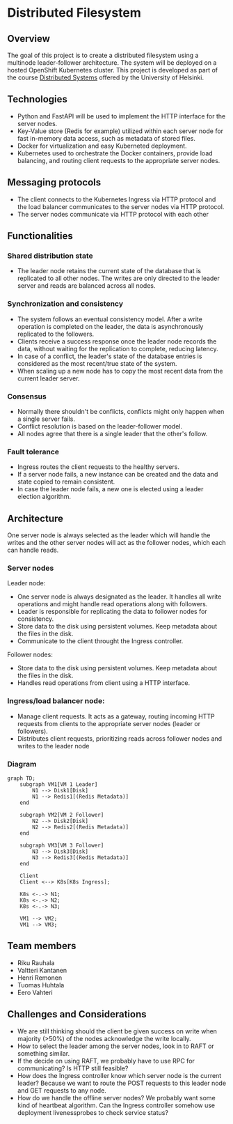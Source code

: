 # Distributed Filesystem

## Overview

The goal of this project is to create a distributed filesystem using a multinode leader-follower architecture. The system will be deployed on a hosted OpenShift Kubernetes cluster. This project is developed as part of the course [Distributed Systems](https://studies.helsinki.fi/kurssit/opintojakso/otm-1b26b72f-19c4-424f-8524-e917b67a659d) offered by the University of Helsinki.

## Technologies

- Python and FastAPI will be used to implement the HTTP interface for the server nodes.
- Key-Value store (Redis for example) utilized within each server node for fast in-memory data access, such as metadata of stored files.
- Docker for virtualization and easy Kuberneted deployment.
- Kubernetes used to orchestrate the Docker containers, provide load balancing, and routing client requests to the appropriate server nodes.

## Messaging protocols

- The client connects to the Kubernetes Ingress via HTTP protocol and the load balancer communicates to the server nodes via HTTP protocol.
- The server nodes communicate via HTTP protocol with each other

## Functionalities

### Shared distribution state

- The leader node retains the current state of the database that is replicated to all other nodes. The writes are only directed to the leader server and reads are balanced across all nodes.

### Synchronization and consistency

- The system follows an eventual consistency model. After a write operation is completed on the leader, the data is asynchronously replicated to the followers.
- Clients receive a success response once the leader node records the data, without waiting for the replication to complete, reducing latency.
- In case of a conflict, the leader's state of the database entries is considered as the most recent/true state of the system.
- When scaling up a new node has to copy the most recent data from the current leader server.

### Consensus

- Normally there shouldn't be conflicts, conflicts might only happen when a single server fails.
- Conflict resolution is based on the leader-follower model.
- All nodes agree that there is a single leader that the other's follow.

### Fault tolerance

- Ingress routes the client requests to the healthy servers.
- If a server node fails, a new instance can be created and the data and state copied to remain consistent.
- In case the leader node fails, a new one is elected using a leader election algorithm.

## Architecture

One server node is always selected as the leader which will handle the writes and the other server nodes will act as the follower nodes, which each can handle reads.

### Server nodes

Leader node:

- One server node is always designated as the leader. It handles all write operations and might handle read operations along with followers.
- Leader is responsible for replicating the data to follower nodes for consistency.
- Store data to the disk using persistent volumes. Keep metadata about the files in the disk.
- Communicate to the client throught the Ingress controller.

Follower nodes:

- Store data to the disk using persistent volumes. Keep metadata about the files in the disk.
- Handles read operations from client using a HTTP interface.

### Ingress/load balancer node:

- Manage client requests. It acts as a gateway, routing incoming HTTP requests from clients to the appropriate server nodes (leader or followers).
- Distributes client requests, prioritizing reads across follower nodes and writes to the leader node

### Diagram

```mermaid
graph TD;
    subgraph VM1[VM 1 Leader]
        N1 --> Disk1[Disk]
        N1 --> Redis1[(Redis Metadata)]
    end

    subgraph VM2[VM 2 Follower]
        N2 --> Disk2[Disk]
        N2 --> Redis2[(Redis Metadata)]
    end

    subgraph VM3[VM 3 Follower]
        N3 --> Disk3[Disk]
        N3 --> Redis3[(Redis Metadata)]
    end

    Client
    Client <--> K8s[K8s Ingress];

    K8s <-.-> N1;
    K8s <-.-> N2;
    K8s <-.-> N3;

    VM1 --> VM2;
    VM1 --> VM3;
```

## Team members

- Riku Rauhala
- Valtteri Kantanen
- Henri Remonen
- Tuomas Huhtala
- Eero Vahteri


## Challenges and Considerations

- We are still thinking should the client be given success on write when majority (>50%) of the nodes acknowledge the write locally.
- How to select the leader among the server nodes, look in to RAFT or something similar.
- If the decide on using RAFT, we probably have to use RPC for communicating? Is HTTP still feasible?
- How does the Ingress controller know which server node is the current leader? Because we want to route the POST requests to this leader node and GET requests to any node.
- How do we handle the offline server nodes? We probably want some kind of heartbeat algorithm. Can the Ingress controller somehow use deployment livenessprobes to check service status?
